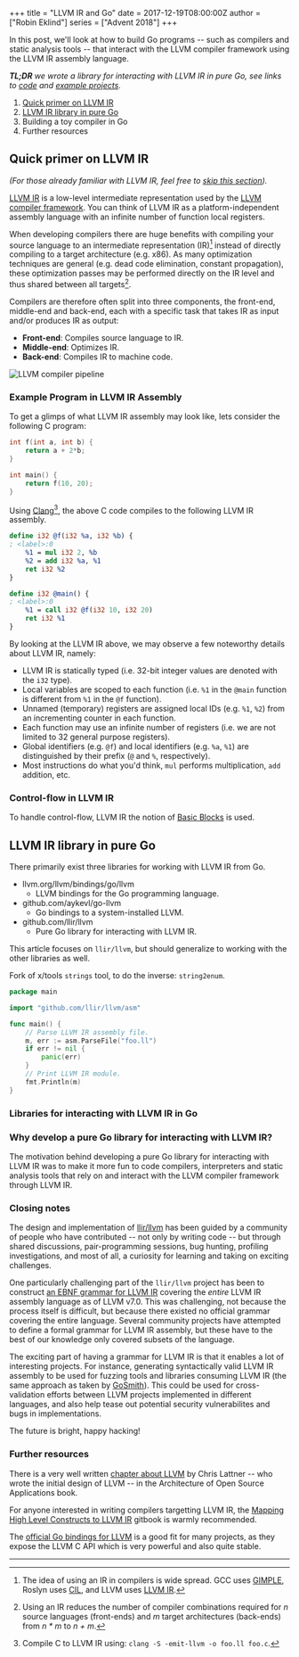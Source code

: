 +++
title = "LLVM IR and Go"
date = 2017-12-19T08:00:00Z
author = ["Robin Eklind"]
series = ["Advent 2018"]
+++

<!-- TODO: remember to update date to 2018 -->
<!-- TODO: add table of contents? -->

In this post, we'll look at how to build Go programs -- such as compilers and static analysis tools -- that interact with the LLVM compiler framework using the LLVM IR assembly language.

_**TL;DR** we wrote a library for interacting with LLVM IR in pure Go, see links to [code](https://github.com/llir/llvm) and [example projects](https://github.com/llir/llvm#users)._

1. [Quick primer on LLVM IR](#quick-primer-on-llvm-ir)
2. [LLVM IR library in pure Go](#llvm-ir-library-in-pure-go)
3. Building a toy compiler in Go
4. Further resources

## Quick primer on LLVM IR

_(For those already familiar with LLVM IR, feel free to [skip this section](#llvm-ir-library-in-pure-go))._

[LLVM IR](https://llvm.org/docs/LangRef.html) is a low-level intermediate representation used by the [LLVM compiler framework](http://llvm.org/). You can think of LLVM IR as a platform-independent assembly language with an infinite number of function local registers.

When developing compilers there are huge benefits with compiling your source language to an intermediate representation (IR)[^1] instead of directly compiling to a target architecture (e.g. x86). As many optimization techniques are general (e.g. dead code elimination, constant propagation), these optimization passes may be performed directly on the IR level and thus shared between all targets[^2].

Compilers are therefore often split into three components, the front-end, middle-end and back-end, each with a specific task that takes IR as input and/or produces IR as output:

* **Front-end**: Compiles source language to IR.
* **Middle-end**: Optimizes IR.
* **Back-end**: Compiles IR to machine code.

![LLVM compiler pipeline](/postimages/advent-2018/llvm-ir-and-go/llvm_compiler_pipeline.png)

### Example Program in LLVM IR Assembly

To get a glimps of what LLVM IR assembly may look like, lets consider the following C program:

```c
int f(int a, int b) {
	return a + 2*b;
}

int main() {
	return f(10, 20);
}
```

Using [Clang](https://clang.llvm.org/)[^3], the above C code compiles to the following LLVM IR assembly.


```llvm
define i32 @f(i32 %a, i32 %b) {
; <label>:0
	%1 = mul i32 2, %b
	%2 = add i32 %a, %1
	ret i32 %2
}

define i32 @main() {
; <label>:0
	%1 = call i32 @f(i32 10, i32 20)
	ret i32 %1
}
```

By looking at the LLVM IR above, we may observe a few noteworthy details about LLVM IR, namely:

* LLVM IR is statically typed (i.e. 32-bit integer values are denoted with the `i32` type).
* Local variables are scoped to each function (i.e. `%1` in the `@main` function is different from `%1` in the `@f` function).
* Unnamed (temporary) registers are assigned local IDs (e.g. `%1`, `%2`) from an incrementing counter in each function.
* Each function may use an infinite number of registers (i.e. we are not limited to 32 general purpose registers).
* Global identifiers (e.g. `@f`) and local identifiers (e.g. `%a`, `%1`) are distinguished by their prefix (`@` and `%`, respectively).
* Most instructions do what you'd think, `mul` performs multiplication, `add` addition, etc.

### Control-flow in LLVM IR

To handle control-flow, LLVM IR the notion of [Basic Blocks](https://en.wikipedia.org/wiki/Basic_block) is used.

<!--A common architecture for building compilers is to devide it into three parts, the front-end, middle-end and back-end. The front-end of a compiler is responsible for parsing the source code of the language being compiled, translating this code into an Abstract Syntax Tree (AST)-->

## LLVM IR library in pure Go

There primarily exist three libraries for working with LLVM IR from Go.

* llvm.org/llvm/bindings/go/llvm
   - LLVM bindings for the Go programming language.
* github.com/aykevl/go-llvm
   - Go bindings to a system-installed LLVM.
* github.com/llir/llvm
   - Pure Go library for interacting with LLVM IR.

This article focuses on `llir/llvm`, but should generalize to working with the other libraries as well.

Fork of x/tools `strings` tool, to do the inverse: `string2enum`.

```go
package main

import "github.com/llir/llvm/asm"

func main() {
    // Parse LLVM IR assembly file.
    m, err := asm.ParseFile("foo.ll")
    if err != nil {
        panic(err)
    }
    // Print LLVM IR module.
    fmt.Println(m)
}
```

### Libraries for interacting with LLVM IR in Go

### Why develop a pure Go library for interacting with LLVM IR?

The motivation behind developing a pure Go library for interacting with LLVM IR was to make it more fun to code compilers, interpreters and static analysis tools that rely on and interact with the LLVM compiler framework through LLVM IR.

### Closing notes

The design and implementation of [llir/llvm](https://github.com/llir/llvm) has been guided by a community of people who have contributed -- not only by writing code -- but through shared discussions, pair-programming sessions, bug hunting, profiling investigations, and most of all, a curiosity for learning and taking on exciting challenges.

One particularly challenging part of the `llir/llvm` project has been to construct [an EBNF grammar for LLVM IR](https://github.com/llir/grammar) covering the *entire* LLVM IR assembly language as of LLVM v7.0. This was challenging, not because the process itself is difficult, but because there existed no official grammar covering the entire language. Several community projects have attempted to define a formal grammar for LLVM IR assembly, but these have to the best of our knowledge only covered subsets of the language.

The exciting part of having a grammar for LLVM IR is that it enables a lot of interesting projects. For instance, generating syntactically valid LLVM IR assembly to be used for fuzzing tools and libraries consuming LLVM IR (the same approach as taken by [GoSmith](https://github.com/dvyukov/gosmith)). This could be used for cross-validation efforts between LLVM projects implemented in different languages, and also help tease out potential security vulnerabilites and bugs in implementations.

The future is bright, happy hacking!

<!--(essentially, cross-reference the C++ code, the LLVM Language Reference and LLVM blog posts, where C++ would be the source of truth unless it contained language ambiguities)-->

### Further resources

There is a very well written [chapter about LLVM](http://www.aosabook.org/en/llvm.html) by Chris Lattner -- who wrote the initial design of LLVM -- in the Architecture of Open Source Applications book.

For anyone interested in writing compilers targetting LLVM IR, the [Mapping High Level Constructs to LLVM IR](https://mapping-high-level-constructs-to-llvm-ir.readthedocs.io/) gitbook is warmly recommended.

The [official Go bindings for LLVM](https://godoc.org/llvm.org/llvm/bindings/go/llvm) is a good fit for many projects, as they expose the LLVM C API which is very powerful and also quite stable.

---

[^1]: The idea of using an IR in compilers is wide spread. GCC uses [GIMPLE](https://gcc.gnu.org/onlinedocs/gcc-4.3.6/gccint/GIMPLE.html), Roslyn uses [CIL](https://www.ecma-international.org/publications/standards/Ecma-335.htm), and LLVM uses [LLVM IR](https://llvm.org/docs/LangRef.html).
[^2]: Using an IR reduces the number of compiler combinations required for _n_ source languages (front-ends) and _m_ target architectures (back-ends) from _n * m_ to _n + m_.
[^3]: Compile C to LLVM IR using: `clang -S -emit-llvm -o foo.ll foo.c`.
